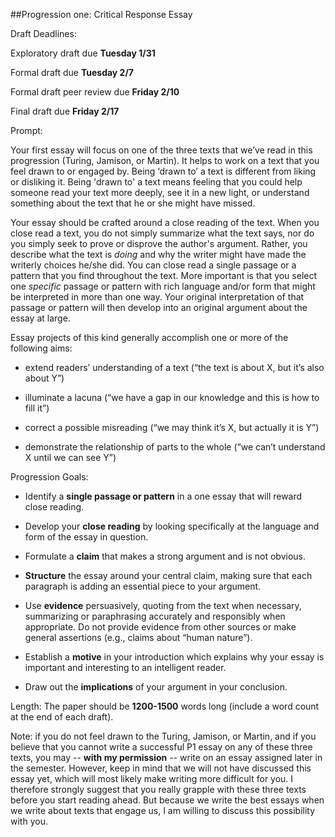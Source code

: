 ##Progression one: Critical Response Essay

Draft Deadlines:

Exploratory draft due **Tuesday 1/31**

Formal draft due **Tuesday 2/7**  

Formal draft peer review due **Friday 2/10**

Final draft due **Friday 2/17**   

Prompt:  

Your first essay will focus on one of the three texts that we’ve read in this progression (Turing, Jamison, or Martin). It helps to work on a text that you feel drawn to or engaged by. Being ‘drawn to’ a text is different from liking or disliking it. Being 'drawn to' a text means feeling that you could help someone read your text more deeply, see it in a new light, or understand something about the text that he or she might have missed. 

Your essay should be crafted around a close reading of the text. When you close read a text, you do not simply summarize what the text says, nor do you simply seek to prove or disprove the author's argument. Rather, you describe what the text is *doing* and why the writer might have made the writerly choices he/she did. You can close read a single passage or a pattern that you find throughout the text. More important is that you select one *specific* passage or pattern with rich language and/or form that might be interpreted in more than one way. Your original interpretation of that passage or pattern will then develop into an original argument about the essay at large.

Essay projects of this kind generally accomplish one or more of the following aims:

   - extend readers’ understanding of a text (“the text is about X, but it’s also about Y”)
   
   - illuminate a lacuna (“we have a gap in our knowledge and this is how to fill it”)
   
   - correct a possible misreading (“we may think it’s X, but actually it is Y”)
   
   - demonstrate the relationship of parts to the whole (“we can’t understand X until we can see Y”)

Progression Goals:

- Identify a __single passage or pattern__ in a one essay that will reward close reading.

- Develop your __close reading__ by looking specifically at the language and form of the essay in question.  

- Formulate a __claim__ that makes a strong argument and is not obvious.

- __Structure__ the essay around your central claim, making sure that each paragraph is adding an essential piece to your argument.

- Use __evidence__ persuasively, quoting from the text when necessary, summarizing or paraphrasing accurately and responsibly when appropriate. Do not provide evidence from other sources or make general assertions (e.g., claims about “human nature”).

- Establish a __motive__ in your introduction which explains why your essay is important and interesting to an intelligent reader.

- Draw out the __implications__ of your argument in your conclusion.

Length:
The paper should be __1200-1500__ words long (include a word count at the end of each draft).

Note: if you do not feel drawn to the Turing, Jamison, or Martin, and if you believe that you cannot write a successful P1 essay on any of these three texts, you may -- **with my permission** -- write on an essay assigned later in the semester. However, keep in mind that we will not have discussed this essay yet, which will most likely make writing more difficult for you. I therefore strongly suggest that you really grapple with these three texts before you start reading ahead. But because we write the best essays when we write about texts that engage us, I am willing to discuss this possibility with you.
